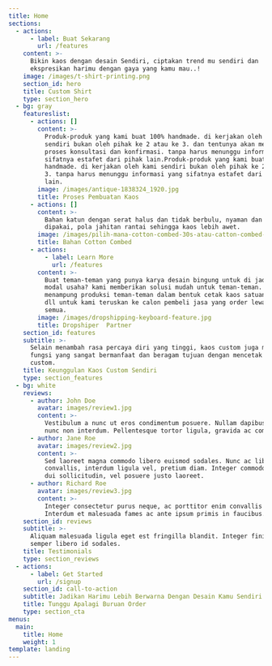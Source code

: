 ```yaml
---
title: Home
sections:
  - actions:
      - label: Buat Sekarang
        url: /features
    content: >-
      Bikin kaos dengan desain Sendiri, ciptakan trend mu sendiri dan
      ekspresikan harimu dengan gaya yang kamu mau..!
    image: /images/t-shirt-printing.png
    section_id: hero
    title: Custom Shirt
    type: section_hero
  - bg: gray
    featureslist:
      - actions: []
        content: >-
          Produk-produk yang kami buat 100% handmade. di kerjakan oleh kami
          sendiri bukan oleh pihak ke 2 atau ke 3. dan tentunya akan mempermudah
          proses konsultasi dan konfirmasi. tanpa harus menunggu informasi yang
          sifatnya estafet dari pihak lain.Produk-produk yang kami buat 100%
          handmade. di kerjakan oleh kami sendiri bukan oleh pihak ke 2 atau ke
          3. tanpa harus menunggu informasi yang sifatnya estafet dari pihak
          lain.
        image: /images/antique-1838324_1920.jpg
        title: Proses Pembuatan Kaos
      - actions: []
        content: >-
          Bahan katun dengan serat halus dan tidak berbulu, nyaman dan adem saat
          dipakai, pola jahitan rantai sehingga kaos lebih awet.
        image: /images/pilih-mana-cotton-combed-30s-atau-catton-combed-40s-1-1.jpg
        title: Bahan Cotton Combed
      - actions:
          - label: Learn More
            url: /features
        content: >-
          Buat teman-teman yang punya karya desain bingung untuk di jadikan
          modal usaha? kami memberikan solusi mudah untuk teman-teman. Kami siap
          menampung produksi teman-teman dalam bentuk cetak kaos satuan, Hoodie
          dll untuk kami teruskan ke calon pembeli jasa yang order lewat Anda
          semua.
        image: /images/dropshipping-keyboard-feature.jpg
        title: Dropshiper  Partner
    section_id: features
    subtitle: >-
      Selain menambah rasa percaya diri yang tinggi, kaos custom juga memiliki
      fungsi yang sangat bermanfaat dan beragam tujuan dengan mencetak kaos
      custom.
    title: Keunggulan Kaos Custom Sendiri
    type: section_features
  - bg: white
    reviews:
      - author: John Doe
        avatar: images/review1.jpg
        content: >-
          Vestibulum a nunc ut eros condimentum posuere. Nullam dapibus quis
          nunc non interdum. Pellentesque tortor ligula, gravida ac commodo eu.
      - author: Jane Roe
        avatar: images/review2.jpg
        content: >-
          Sed laoreet magna commodo libero euismod sodales. Nunc ac libero
          convallis, interdum ligula vel, pretium diam. Integer commodo sem at
          dui sollicitudin, vel posuere justo laoreet.
      - author: Richard Roe
        avatar: images/review3.jpg
        content: >-
          Integer consectetur purus neque, ac porttitor enim convallis vitae.
          Interdum et malesuada fames ac ante ipsum primis in faucibus.
    section_id: reviews
    subtitle: >-
      Aliquam malesuada ligula eget est fringilla blandit. Integer finibus
      semper libero id sodales. 
    title: Testimonials
    type: section_reviews
  - actions:
      - label: Get Started
        url: /signup
    section_id: call-to-action
    subtitle: Jadikan Harimu Lebih Berwarna Dengan Desain Kamu Sendiri!!
    title: Tunggu Apalagi Buruan Order
    type: section_cta
menus:
  main:
    title: Home
    weight: 1
template: landing
---
```


